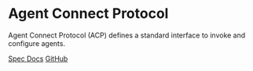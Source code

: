 # Agent Connect Protocol

Agent Connect Protocol (ACP) defines a standard interface to invoke and configure agents.

[Spec Docs](https://agntcy.github.io/acp-spec/openapi.html)
[GitHub](https://github.com/agntcy/acp-spec/)

